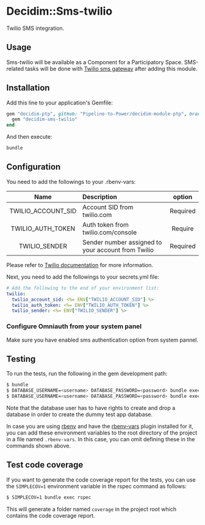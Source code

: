 # Decidim::Sms-twilio

Twilio SMS integration.

## Usage

Sms-twilio will be available as a Component for a Participatory
Space. SMS-related tasks will be done with [Twilio sms gateway](https://www.twilio.com) after adding this module.

## Installation

Add this line to your application's Gemfile:

```ruby
gem "decidim-ptp", github: "Pipeline-to-Power/decidim-module-ptp", branch: "release/0.26-stable" do
  gem "decidim-sms-twilio"
end
```

And then execute:

```bash
bundle
```

## Configuration

You need to add the followings to your .rbenv-vars:

| Name                    | Description                                        | option   |
|    :---:                | :---                                               |   :---:  |
| TWILIO_ACCOUNT_SID      | Account SID from twilio.com                        | Required |
| TWILIO_AUTH_TOKEN       | Auth token from twilio.com/console                 | Require  |
| TWILIO_SENDER           | Sender number assigned to your account from Twilio | Required |


Please refer to [Twilio documentation](https://www.twilio.com/docs/twilio-cli) for more information.

Next, you need to add the followings to your secrets.yml file:

```yml
# Add the following to the end of your environment list:
twilio:
  twilio_account_sid: <%= ENV["TWILIO_ACCOUNT_SID"] %>
  twilio_auth_token: <%= ENV["TWILIO_AUTH_TOKEN"] %>
  twilio_sender: <%= ENV["TWILIO_SENDER"] %>
```

### Configure Omniauth from your system panel

Make sure you have enabled sms authentication option from system pannel.

## Testing

To run the tests, run the following in the gem development path:

```bash
$ bundle
$ DATABASE_USERNAME=<username> DATABASE_PASSWORD=<password> bundle exec rake test_app
$ DATABASE_USERNAME=<username> DATABASE_PASSWORD=<password> bundle exec rspec
```

Note that the database user has to have rights to create and drop a database in
order to create the dummy test app database.

In case you are using [rbenv](https://github.com/rbenv/rbenv) and have the
[rbenv-vars](https://github.com/rbenv/rbenv-vars) plugin installed for it, you
can add these environment variables to the root directory of the project in a
file named `.rbenv-vars`. In this case, you can omit defining these in the
commands shown above.

## Test code coverage

If you want to generate the code coverage report for the tests, you can use
the `SIMPLECOV=1` environment variable in the rspec command as follows:

```bash
$ SIMPLECOV=1 bundle exec rspec
```

This will generate a folder named `coverage` in the project root which contains
the code coverage report.
